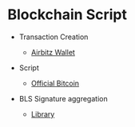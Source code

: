 # Blockchain Script

- Transaction Creation
    - [Airbitz Wallet](https://github.com/EdgeApp/airbitz-core) 

- Script
    - [Official Bitcoin](https://github.com/bitcoin/bitcoin/blob/master/src/script/interpreter.cpp)

- BLS Signature aggregation 
    - [Library](https://github.com/Chia-Network/bls-signatures)
